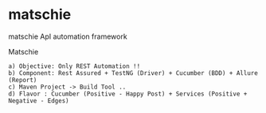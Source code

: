 # matschie
matschie ApI automation framework

Matschie

	a) Objective: Only REST Automation !! 
	b) Component: Rest Assured + TestNG (Driver) + Cucumber (BDD) + Allure (Report)
	c) Maven Project -> Build Tool ..
	d) Flavor : Cucumber (Positive - Happy Post) + Services (Positive + Negative - Edges)
